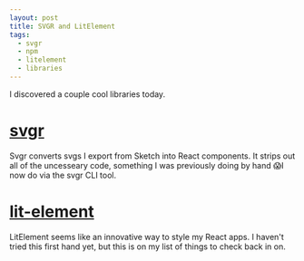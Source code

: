 ```yaml
---
layout: post
title: SVGR and LitElement
tags:
  - svgr
  - npm
  - litelement
  - libraries
---
```


I discovered a couple cool libraries today.

# [svgr](https://github.com/smooth-code/svgr)

Svgr converts svgs I export from Sketch into React components. It strips out all of the uncesseary code, something I was previously doing by hand 😱I now do via the svgr CLI tool.

# [lit-element](https://github.com/Polymer/lit-element)

LitElement seems like an innovative way to style my React apps. I haven't tried this first hand yet, but this is on my list of things to check back in on.
